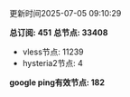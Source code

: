 更新时间2025-07-05 09:10:29

**总订阅: 451**
**总节点: 33408**
- vless节点: 11239
- hysteria2节点: 4

**google ping有效节点: 182**

